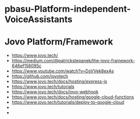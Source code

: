 # pbasu-Platform-independent-VoiceAssistants

# Jovo Platform/Framework
* https://www.jovo.tech/
* https://medium.com/@patrickstepanek/the-jovo-framework-646ef156095c
* https://www.youtube.com/watch?v=DsVVek8exAs
* https://github.com/jovotech
* https://www.jovo.tech/docs/hosting/express-js
* https://www.jovo.tech/tutorials
* https://www.jovo.tech/docs/jovo-webhook
* https://www.jovo.tech/docs/hosting/google-cloud-functions
* https://www.jovo.tech/tutorials/deploy-to-google-cloud
* 
* 
